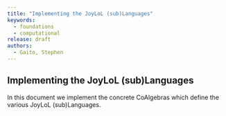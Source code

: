 ```yaml
---
title: "Implementing the JoyLoL (sub)Languages"
keywords: 
  - foundations
  - computational
release: draft
authors:
  - Gaito, Stephen
---
```


## Implementing the JoyLoL (sub)Languages

In this document we implement the concrete CoAlgebras which define the 
various JoyLoL (sub)Languages.
